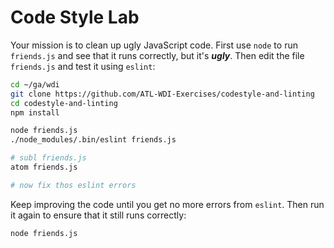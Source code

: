 # Code Style Lab

Your mission is to clean up ugly JavaScript code. First use `node` to run `friends.js` and see that it runs correctly, but it's ***ugly***. Then edit the file `friends.js` and test it using `eslint`:

```bash
cd ~/ga/wdi
git clone https://github.com/ATL-WDI-Exercises/codestyle-and-linting
cd codestyle-and-linting
npm install

node friends.js
./node_modules/.bin/eslint friends.js

# subl friends.js
atom friends.js

# now fix thos eslint errors
```

Keep improving the code until you get no more errors from `eslint`. Then run it again to ensure that it still runs correctly:

```bash
node friends.js
```
